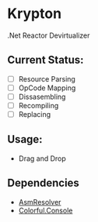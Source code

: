 # Krypton
.Net Reactor Devirtualizer

Current Status:
---------------
- [ ] Resource Parsing
- [ ] OpCode Mapping
- [ ] Dissasembling
- [ ] Recompiling
- [ ] Replacing

Usage:
------
- Drag and Drop

Dependencies
------------
- [AsmResolver](https://github.com/Washi1337/AsmResolver)
- [Colorful.Console](https://github.com/tomakita/Colorful.Console)
